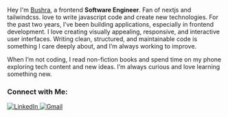 Hey I'm [Bushra](https://bushra-dev.vercel.app/), a frontend **Software Engineer**. Fan of nextjs and tailwindcss. love to write javascript code and create new technologies. 
For the past two years, I’ve been building applications, especially in frontend development. I love creating visually appealing, responsive, and interactive user interfaces. Writing clean, structured, and maintainable code is something I care deeply about, and I’m always working to improve.

When I’m not coding, I read non-fiction books and spend time on my phone exploring tech content and new ideas. I’m always curious and love learning something new.

### Connect with Me:
<div>
  <a href="https://www.linkedin.com/in/bushra-naeem-5b9329246/" target="_blank">
    <img src="https://img.shields.io/badge/LinkedIn-0A66C2?style=for-the-badge&logo=linkedin&logoColor=white" alt="LinkedIn" />
  </a>
  <a href="mailto:bushranaeem941@gmail.com" target="_blank">
    <img src="https://img.shields.io/badge/Gmail-D14836?style=for-the-badge&logo=gmail&logoColor=white" alt="Gmail" />
  </a>
</div>
